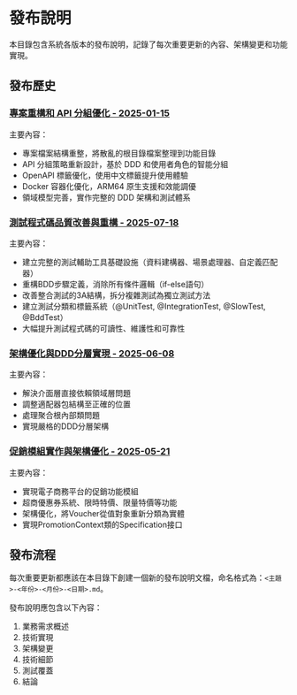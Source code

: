 # 發布說明

本目錄包含系統各版本的發布說明，記錄了每次重要更新的內容、架構變更和功能實現。

## 發布歷史

### [專案重構和 API 分組優化 - 2025-01-15](2025-01-15-project-restructure-and-api-grouping.md)

主要內容：

- 專案檔案結構重整，將散亂的根目錄檔案整理到功能目錄
- API 分組策略重新設計，基於 DDD 和使用者角色的智能分組
- OpenAPI 標籤優化，使用中文標籤提升使用體驗
- Docker 容器化優化，ARM64 原生支援和效能調優
- 領域模型完善，實作完整的 DDD 架構和測試體系

### [測試程式碼品質改善與重構 - 2025-07-18](test-quality-improvement-2025-07-18.md)

主要內容：

- 建立完整的測試輔助工具基礎設施（資料建構器、場景處理器、自定義匹配器）
- 重構BDD步驟定義，消除所有條件邏輯（if-else語句）
- 改善整合測試的3A結構，拆分複雜測試為獨立測試方法
- 建立測試分類和標籤系統（@UnitTest, @IntegrationTest, @SlowTest, @BddTest）
- 大幅提升測試程式碼的可讀性、維護性和可靠性

### [架構優化與DDD分層實現 - 2025-06-08](architecture-optimization-2025-06-08.md)

主要內容：

- 解決介面層直接依賴領域層問題
- 調整適配器包結構至正確的位置
- 處理聚合根內部類問題
- 實現嚴格的DDD分層架構

### [促銷模組實作與架構優化 - 2025-05-21](promotion-module-implementation-2025-05-21.md)

主要內容：

- 實現電子商務平台的促銷功能模組
- 超商優惠券系統、限時特價、限量特價等功能
- 架構優化，將Voucher從值對象重新分類為實體
- 實現PromotionContext類的Specification接口

## 發布流程

每次重要更新都應該在本目錄下創建一個新的發布說明文檔，命名格式為：`<主題>-<年份>-<月份>-<日期>.md`。

發布說明應包含以下內容：

1. 業務需求概述
2. 技術實現
3. 架構變更
4. 技術細節
5. 測試覆蓋
6. 結論
